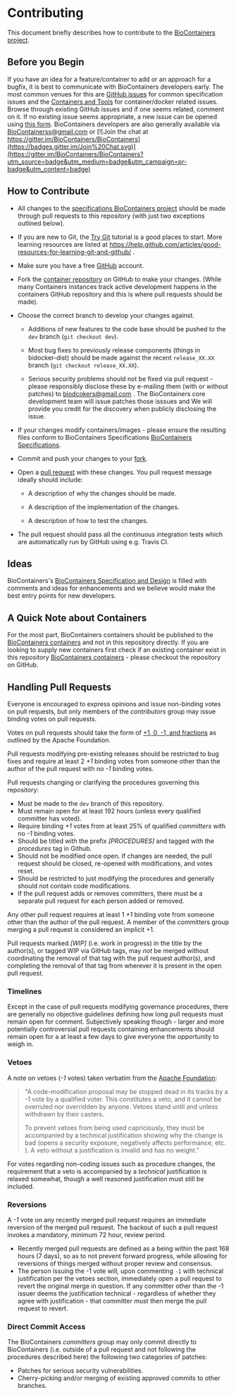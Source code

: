 # Contributing

This document briefly describes how to contribute to the [BioContainers project](https://github.com/BioContainers/specs).

## Before you Begin

If you have an idea for a feature/container to add or an approach for a bugfix, it is best to communicate with BioContainers developers early. The most
common venues for this are [GitHub issues](https://github.com/BioContainers/specs/issues) for common specification issues and the
[Containers and Tools](https://github.com/BioContainers/containers/issues) for container/docker related issues.
Browse through existing GitHub issues and if one seems related, comment on it. If no existing issue seems appropriate, a new issue can be
opened using [this form](https://github.com/BioContainers/BioContainers/issues/new). BioContainers developers are also generally available via BioContainerss@gmail.com or 
[![Join the chat at https://gitter.im/BioContainers/BioContainers](https://badges.gitter.im/Join%20Chat.svg)](https://gitter.im/BioContainers/BioContainers?utm_source=badge&utm_medium=badge&utm_campaign=pr-badge&utm_content=badge)

## How to Contribute

* All changes to the [specifications BioContainers project](https://github.com/BioContainers/bidocker)
  should be made through pull requests to this repository (with just two
  exceptions outlined below).

* If you are new to Git, the [Try Git](http://try.github.com/) tutorial is a good places to start.
  More learning resources are listed at https://help.github.com/articles/good-resources-for-learning-git-and-github/ .

* Make sure you have a free [GitHub](https://github.com/) account.

* Fork the [container repository](https://github.com/BioContainers/containers) on
  GitHub to make your changes. (While many Containers instances track active development
  happens in the containers GitHub repository and this is where pull requests
  should be made).

* Choose the correct branch to develop your changes against.

  * Additions of new features to the code base should be pushed to the `dev` branch (`git
    checkout dev`).

  * Most bug fixes to previously release components (things in bidocker-dist)
    should be made against the recent `release_XX.XX` branch (`git checkout release_XX.XX`).

  * Serious security problems should not be fixed via pull request - please
    responsibly disclose these by e-mailing them (with or without patches) to
    biodcokers@gmail.com . The BioContainers core development team will
    issue patches those isssues and We will provide you
    credit for the discovery when publicly disclosing the issue.

* If your changes modify containers/images - please ensure the resulting files
  conform to BioContainers Specifications [BioContainers
  Specifications](https://github.com/BioContainers/BioContainers).

* Commit and push your changes to your
  [fork](https://help.github.com/articles/pushing-to-a-remote/).

* Open a [pull
  request](https://help.github.com/articles/creating-a-pull-request/)
  with these changes. You pull request message ideally should include:

   * A description of why the changes should be made.

   * A description of the implementation of the changes.

   * A description of how to test the changes.

* The pull request should pass all the continuous integration tests which are
  automatically run by GitHub using e.g. Travis CI.

## Ideas

BioContainers's [BioContainers Specification and Design](http://github.com/BioContainers/BioContainers/issues) is filled with comments and ideas
for enhancements and we believe would make the best entry points for new developers.

## A Quick Note about Containers

  For the most part, BioContainers containers should be published to the [BioContainers containers](https://github.com/BioContainers/BioContainers) and not in this repository directly. 
  If you are looking to supply new containers first check if an existing container exist in this repository [BioContainers containers](https://github.com/BioContainers/BioContainers) -
  please checkout the repository on GitHub.

## Handling Pull Requests

Everyone is encouraged to express opinions and issue non-binding votes on pull
requests, but only members of the *contributors* group may issue binding votes
on pull requests. 

Votes on pull requests should take the form of
[+1, 0, -1, and fractions](http://www.apache.org/foundation/voting.html)
as outlined by the Apache Foundation.

Pull requests modifying pre-existing releases should be restricted to bug fixes
and require at least 2 *+1* binding votes from someone other than the author of
the pull request with no *-1* binding votes.

Pull requests changing or clarifying the procedures governing this repository:

- Must be made to the ``dev`` branch of this repository.
- Must remain open for at least 192 hours (unless every qualified committer has
  voted).
- Require binding *+1* votes from at least 25% of qualified *committers* with no
  *-1* binding votes.
- Should be titled with the prefix *[PROCEDURES]* and tagged with
  the *procedures* tag in Github.
- Should not be modified once open. If changes are needed, the pull request
  should be closed, re-opened with modifications, and votes reset.
- Should be restricted to just modifying the procedures and generally should not
  contain code modifications.
- If the pull request adds or removes committers, there must be a separate
  pull request for each person added or removed.

Any other pull request requires at least 1 *+1* binding vote from someone other
than the author of the pull request. A member of the committers group merging a
pull request is considered an implicit +1.

Pull requests marked *[WIP]* (i.e. work in progress) in the title by the
author(s), or tagged WIP via GitHub tags, may *not* be merged without
coordinating the removal of that tag with the pull request author(s), and
completing the removal of that tag from wherever it is present in the open pull
request.

### Timelines

Except in the case of pull requests modifying governance procedures, there are
generally no objective guidelines defining how long pull requests must remain
open for comment. Subjectively speaking though - larger and more potentially
controversial pull requests containing enhancements should remain open for a at
least a few days to give everyone the opportunity to weigh in.

### Vetoes

A note on vetoes (*-1* votes) taken verbatim from the
[Apache Foundation](http://www.apache.org/foundation/voting.html):

>"A code-modification proposal may be stopped dead in its tracks by a -1 vote
by a qualified voter. This constitutes a veto, and it cannot be overruled nor
overridden by anyone. Vetoes stand until and unless withdrawn by their casters.
>
>To prevent vetoes from being used capriciously, they must be accompanied by a
technical justification showing why the change is bad (opens a security
exposure, negatively affects performance, etc. ). A veto without a
justification is invalid and has no weight."

For votes regarding non-coding issues such as procedure changes, the requirement
that a veto is accompanied by a *technical* justification is relaxed somewhat,
though a well reasoned justification must still be included.

### Reversions

A *-1* vote on any recently merged pull request requires an immediate
reversion of the merged pull request. The backout of such a pull request
invokes a mandatory, minimum 72 hour, review period.

- Recently merged pull requests are defined as a being within the past 168 hours (7
  days), so as to not prevent forward progress, while allowing for reversions of
  things merged without proper review and consensus.
- The person issuing the -1 vote will, upon commenting `-1` with technical
  justification per the vetoes section, immediately open a pull request to
  revert the original merge in question. If any committer other than the -1
  issuer deems the justification technical - regardless of whether they agree
  with justification - that committer must then merge the pull request to
  revert.

### Direct Commit Access

The BioContainers *committers* group may only commit directly to BioContainers (i.e.  outside
of a pull request and not following the procedures described here) the
following two categories of patches:

* Patches for serious security vulnerabilities.
* Cherry-picking and/or merging of existing approved commits to other 
branches.